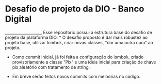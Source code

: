 <h1>Desafio de projeto da DIO - Banco Digital</h1>
___________________
Esse repositório possui a estrutura base do desafio de projeto da plataforma DIO.
* O desafio proposto é dar mais robustez ao projeto base, utilizar lombok, criar novas classes, "dar uma outra cara" ao projeto.

* Como commit inicial, já foi feita a configuração do lombok, criado provisoriamente a classe "Pix" e uma ideia inicial para criação de chave pix aleatório com tratamento de string.

* Em breve serão feitos novos commits com melhorias no código.
